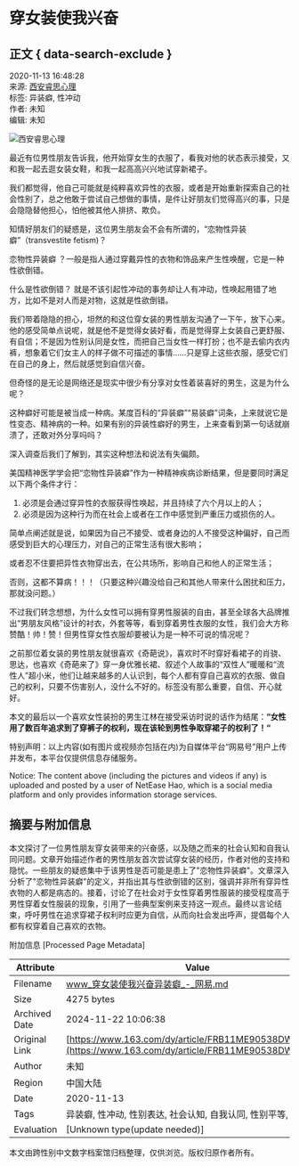 # 穿女装使我兴奋

## 正文 { data-search-exclude }


2020-11-13 16:48:28  
来源: [西安睿思心理](https://www.163.com/dy/media/T1584601946352.html)  
标签: 异装癖, 性冲动  
作者: 未知  
编辑: 未知  

![西安睿思心理](https://nimg.ws.126.net/?url=http://dingyue.ws.126.net/2020/0319/15f5ee17j00q7fgyj0006c000500050m.jpg&thumbnail=160y160&quality=80&type=jpg)

最近有位男性朋友告诉我，他开始穿女生的衣服了，看我对他的状态表示接受，又和我一起去逛女装女鞋，和我一起高高兴兴地试穿新裙子。

我们都觉得，他自己可能就是纯粹喜欢异性的衣服，或者是开始重新探索自己的社会性别了，总之他敢于尝试自己想做的事情，是件让好朋友们觉得高兴的事，只是会隐隐替他担心，怕他被其他人排挤、欺负。

知情好朋友们的疑惑是，这位男生朋友会不会有所谓的，“恋物性异装癖”（transvestite fetism)？

恋物性异装癖 ？一般是指人通过穿戴异性的衣物和饰品来产生性唤醒，它是一种性欲倒错。

什么是性欲倒错？ 就是不该引起性冲动的事务却让人有冲动，性唤起用错了地方，比如不是对人而是对物，这就是性欲倒错。

我们带着隐隐的担心，坦然的和这位穿女装的男性朋友沟通了一下午，放下心来。他的感受简单点说呢，就是他不是觉得女装好看，而是觉得穿上女装自己更舒服、有自信；不是因为性别认同是女性，而把自己当女性一样打扮；也不是去偷内衣内裤，想象着它们女主人的样子做不可描述的事情……只是穿上这些衣服，感受它们在自己的身上，然后就感觉到自信兴奋。

但奇怪的是无论是网络还是现实中很少有分享对女性着装喜好的男生，这是为什么呢？

这种癖好可能是被当成一种病。某度百科的“异装癖”“易装癖”词条，上来就说它是性变态、精神病的一种。如果有别的异装性癖好的男生，上来查看到第一句话就崩溃了，还敢对外分享吗吗？

深入调查后我们了解到，其实这种想法和说法有失偏颇。

美国精神医学学会把“恋物性异装癖”作为一种精神疾病诊断结果，但是要同时满足以下两个条件才行：

1. 必须是会通过穿异性的衣服获得性唤起，并且持续了六个月以上的人；
2. 必须是因为这种行为而在社会上或者在工作中感觉到严重压力或损伤的人。

简单点阐述就是说，如果因为自己不接受、或者身边的人不接受这种偏好，自己而感受到巨大的心理压力，对自己的正常生活有很大影响；

或者忍不住要把异性衣物穿出去，在公共场所，影响自己和他人的正常生活；

否则，这都不算病！！！（只要这种兴趣没给自己和其他人带来什么困扰和压力，那就没问题。）

不过我们转念想想，为什么女性可以拥有穿男性服装的自由，甚至全球各大品牌推出“男朋友风格”设计的衬衣，外套等等，看到穿着男性衣服的女性，我们会大方称赞酷！帅！赞！但男性穿女性衣服却要被认为是一种不可说的情况呢？

之前那位着女装的男性朋友就很喜欢《奇葩说》，喜欢时不时穿好看裙子的肖骁、思达，也喜欢《奇葩来了》穿一身优雅长裙、叙述个人故事的“双性人”暖暖和“流性人”超小米，他们让越来越多的人认识到，每个人都有穿自己喜欢的衣服、做自己的权利，只要不伤害别人，没什么不好的。标签没有那么重要，自信、开心就好。

本文的最后以一个喜欢女性装扮的男生江林在接受采访时说的话作为结尾：**“女性用了数百年追求到了穿裤子的权利，现在该轮到男性争取穿裙子的权利了！“**

特别声明：以上内容(如有图片或视频亦包括在内)为自媒体平台“网易号”用户上传并发布，本平台仅提供信息存储服务。

Notice: The content above (including the pictures and videos if any) is uploaded and posted by a user of NetEase Hao, which is a social media platform and only provides information storage services.

## 摘要与附加信息

<!-- tcd_abstract -->
本文探讨了一位男性朋友穿女装带来的兴奋感，以及随之而来的社会认知和自我认同问题。文章开始描述作者的男性朋友首次尝试穿女装的经历，作者对他的支持和隐忧。一些朋友的疑惑集中于该男性是否可能是患上了"恋物性异装癖"。文章深入分析了"恋物性异装癖"的定义，并指出其与性欲倒错的区别，强调并非所有穿异性衣物的人都是病态的。接着，讨论了在社会对于女性穿着男性服装的接受程度高于男性穿着女性服装的现象，引用了一些典型案例来支持这一观点。最终以言论结束，呼吁男性在追求穿裙子权利时应更为自信，从而向社会发出呼声，提倡每个人都有权穿着自己喜欢的衣物。
<!-- tcd_abstract_end -->

附加信息 [Processed Page Metadata]

| Attribute       | Value                                  |
|-----------------|----------------------------------------|
| Filename        | www_穿女装使我兴奋异装癖_-_网易.md                             |
| Size            | 4275 bytes                           |
| Archived Date   | 2024-11-22 10:06:38                             |
| Original Link   | [https://www.163.com/dy/article/FRB11ME90538DW1K.html](https://www.163.com/dy/article/FRB11ME90538DW1K.html)                       |
| Author          | 未知                               |
| Region          | 中国大陆                               |
| Date            | 2020-11-13                                 |
| Tags            | 异装癖, 性冲动, 性别表达, 社会认知, 自我认同, 性别平等, 个人故事                                 |
| Evaluation            | [Unknown type(update needed)]                                 |
<!-- tcd_table_end -->

本文由跨性别中文数字档案馆归档整理，仅供浏览。版权归原作者所有。
